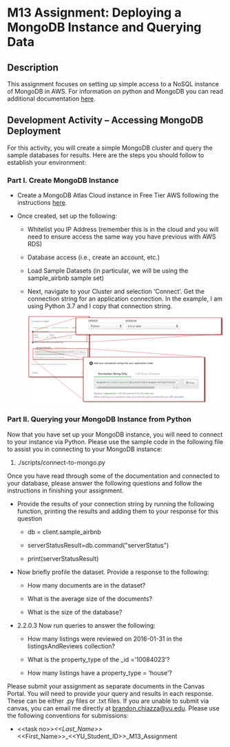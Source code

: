 # M13 Assignment: Deploying a MongoDB Instance and Querying Data

## Description

This assignment focuses on setting up simple access to a NoSQL instance of
MongoDB in AWS. For information on python and MongoDB you can read additional
documentation
[here](https://www.mongodb.com/blog/post/getting-started-with-python-and-mongodb).

## Development Activity – Accessing MongoDB Deployment

For this activity, you will create a simple MongoDB cluster and query the sample
databases for results. Here are the steps you should follow to establish your
environment:

### Part I. Create MongoDB Instance 

-   Create a MongoDB Atlas Cloud instance in Free Tier AWS following the
    instructions [here](https://docs.atlas.mongodb.com/getting-started/).

-   Once created, set up the following:

    -   Whitelist you IP Address (remember this is in the cloud and you will
        need to ensure access the same way you have previous with AWS RDS)

    -   Database access (i.e., create an account, etc.)

    -   Load Sample Datasets (in particular, we will be using the sample_airbnb
        sample set)

    -   Next, navigate to your Cluster and selection ‘Connect’. Get the
        connection string for an application connection. In the example, I am
        using Python 3.7 and I copy that connection string.

        ![](./images/screenshot_1.png)

### Part II. Querying your MongoDB Instance from Python

Now that you have set up your MongoDB instance, you will need to connect to your
instance via Python. Please use the sample code in the following file to assist
you in connecting to your MongoDB instance:

1.  ./scripts/connect-to-mongo.py	

Once you have read through some of the documentation and connected to your
database, please answer the following questions and follow the instructions in
finishing your assignment.

-   Provide the results of your connection string by running the following
    function, printing the results and adding them to your response for this
    question

    -   db = client.sample_airbnb

    -   serverStatusResult=db.command("serverStatus")

    -   print(serverStatusResult)

-   Now briefly profile the dataset. Provide a response to the following:

    -   How many documents are in the dataset?

    -   What is the average size of the documents?

    -   What is the size of the database?

-   2.2.0.3 Now run queries to answer the following:

    -   How many listings were reviewed on 2016-01-31 in the listingsAndReviews
        collection?

    -   What is the property_type of the \_id =’10084023’?

    -   How many listings have a property_type = ‘house’?

Please submit your assignment as separate documents in the Canvas Portal. You
will need to provide your query and results in each response. These can be
either .py files or .txt files. If you are unable to submit via canvas, you can
email me directly at <brandon.chiazza@yu.edu>. Please use the following
conventions for submissions:

-   \<\<task
    no\>\>_\<\<Last_Name\>\>_\<\<First_Name\>\>_\<\<YU_Student_ID\>\>_M13_Assignment
